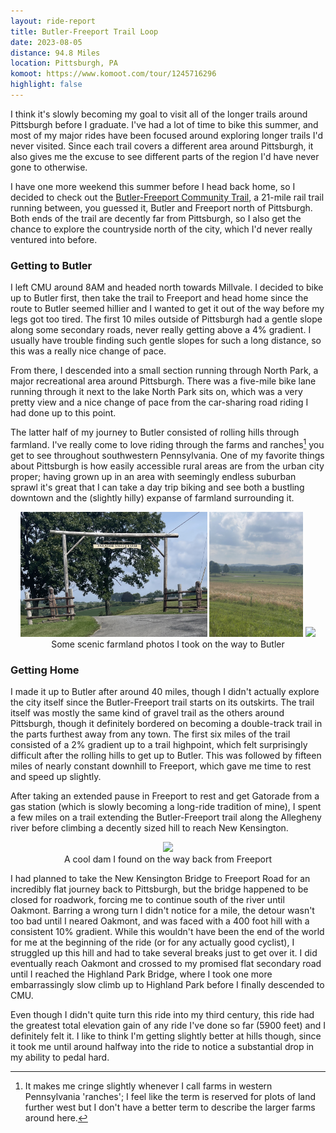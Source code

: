 ```yaml
---
layout: ride-report
title: Butler-Freeport Trail Loop
date: 2023-08-05
distance: 94.8 Miles
location: Pittsburgh, PA
komoot: https://www.komoot.com/tour/1245716296
highlight: false
---
```


I think it's slowly becoming my goal to visit all of the longer trails around Pittsburgh before I graduate. I've had a lot of time to bike this summer, and most of my major rides have been focused around exploring longer trails I'd never visited. Since each trail covers a different area around Pittsburgh, it also gives me the excuse to see different parts of the region I'd have never gone to otherwise.

I have one more weekend this summer before I head back home, so I decided to check out the [Butler-Freeport Community Trail](https://www.butlerfreeporttrail.org/), a 21-mile rail trail running between, you guessed it, Butler and Freeport north of Pittsburgh. Both ends of the trail are decently far from Pittsburgh, so I also get the chance to explore the countryside north of the city, which I'd never really ventured into before.

### Getting to Butler
I left CMU around 8AM and headed north towards Millvale. I decided to bike up to Butler first, then take the trail to Freeport and head home since the route to Butler seemed hillier and I wanted to get it out of the way before my legs got too tired. The first 10 miles outside of Pittsburgh had a gentle slope along some secondary roads, never really getting above a 4% gradient. I usually have trouble finding such gentle slopes for such a long distance, so this was a really nice change of pace.

From there, I descended into a small section running through North Park, a major recreational area around Pittsburgh. There was a five-mile bike lane running through it next to the lake North Park sits on, which was a very pretty view and a nice change of pace from the car-sharing road riding I had done up to this point.

The latter half of my journey to Butler consisted of rolling hills through farmland. I've really come to love riding through the farms and ranches[^1] you get to see throughout southwestern Pennsylvania. One of my favorite things about Pittsburgh is how easily accessible rural areas are from the urban city proper; having grown up in an area with seemingly endless suburban sprawl it's great that I can take a day trip biking and see both a bustling downtown and the (slightly hilly) expanse of farmland surrounding it.

<div style="text-align:center">
    <div style="display:flex justify-content:center">
      <img src="/assets/img/bike-ride-reports/butler-freeport/IMG_7322.jpg"
        height=200/>
      <img src="/assets/img/bike-ride-reports/butler-freeport/IMG_7330.jpg"
        height=200/>
      <img src="/assets/img/bike-ride-reports/butler-freeport/IMG_7310.jpg"
        height=200/>
      </div>
    <div class="caption">Some scenic farmland photos I took on the way to Butler</div>
</div>

### Getting Home
I made it up to Butler after around 40 miles, though I didn't actually explore the city itself since the Butler-Freeport trail starts on its outskirts. The trail itself was mostly the same kind of gravel trail as the others around Pittsburgh, though it definitely bordered on becoming a double-track trail in the parts furthest away from any town. The first six miles of the trail consisted of a 2% gradient up to a trail highpoint, which felt surprisingly difficult after the rolling hills to get up to Butler. This was followed by fifteen miles of nearly constant downhill to Freeport, which gave me time to rest and speed up slightly.

After taking an extended pause in Freeport to rest and get Gatorade from a gas station (which is slowly becoming a long-ride tradition of mine), I spent a few miles on a trail extending the Butler-Freeport trail along the Allegheny river before climbing a decently sized hill to reach New Kensington. 

<div style="text-align:center">
    <img src="/assets/img/bike-ride-reports/butler-freeport/IMG_7374.jpg"
      height=200/>
    <div class="caption">A cool dam I found on the way back from Freeport</div>
</div>

I had planned to take the New Kensington Bridge to Freeport Road for an incredibly flat journey back to Pittsburgh, but the bridge happened to be closed for roadwork, forcing me to continue south of the river until Oakmont. Barring a wrong turn I didn't notice for a mile, the detour wasn't too bad until I neared Oakmont, and was faced with a 400 foot hill with a consistent 10% gradient. While this wouldn't have been the end of the world for me at the beginning of the ride (or for any actually good cyclist), I struggled up this hill and had to take several breaks just to get over it. I did eventually reach Oakmont and crossed to my promised flat secondary road until I reached the Highland Park Bridge, where I took one more embarrassingly slow climb up to Highland Park before I finally descended to CMU.

Even though I didn't quite turn this ride into my third century, this ride had the greatest total elevation gain of any ride I've done so far (5900 feet) and I definitely felt it. I like to think I'm getting slightly better at hills though, since it took me until around halfway into the ride to notice a substantial drop in my ability to pedal hard.

[^1]: It makes me cringe slightly whenever I call farms in western Pennsylvania 'ranches'; I feel like the term is reserved for plots of land further west but I don't have a better term to describe the larger farms around here.